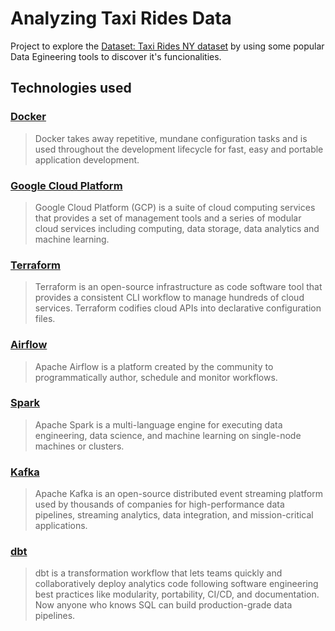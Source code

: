 # Analyzing Taxi Rides Data

Project to explore the [Dataset: Taxi Rides NY dataset](https://www1.nyc.gov/site/tlc/about/tlc-trip-record-data.page) by using some popular Data Egineering tools to discover it's funcionalities.

## Technologies used

### [Docker](https://www.docker.com/)

> Docker takes away repetitive, mundane configuration tasks and is used throughout the development lifecycle for fast, easy and portable application development.

### [Google Cloud Platform](https://cloud.google.com/)

> Google Cloud Platform (GCP) is a suite of cloud computing services that provides a set of management tools and a series of modular cloud services including computing, data storage, data analytics and machine learning.

### [Terraform](https://www.terraform.io/)

> Terraform is an open-source infrastructure as code software tool that provides a consistent CLI workflow to manage hundreds of cloud services. Terraform codifies cloud APIs into declarative configuration files.

### [Airflow](https://airflow.apache.org/)

> Apache Airflow is a platform created by the community to programmatically author, schedule and monitor workflows.

### [Spark](https://spark.apache.org/)

> Apache Spark is a multi-language engine for executing data engineering, data science, and machine learning on single-node machines or clusters.

### [Kafka](https://kafka.apache.org/)

> Apache Kafka is an open-source distributed event streaming platform used by thousands of companies for high-performance data pipelines, streaming analytics, data integration, and mission-critical applications.

### [dbt](https://www.getdbt.com/)

> dbt is a transformation workflow that lets teams quickly and collaboratively deploy analytics code following software engineering best practices like modularity, portability, CI/CD, and documentation. Now anyone who knows SQL can build production-grade data pipelines.